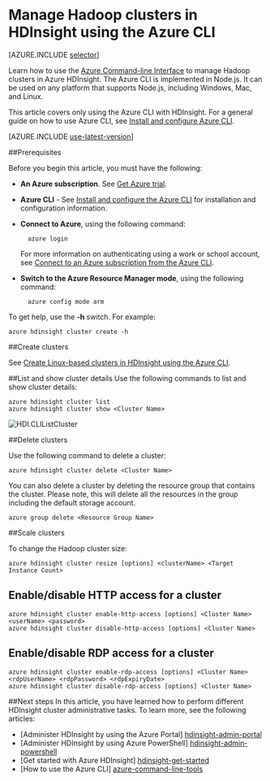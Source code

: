 <properties
	pageTitle="Manage Hadoop clusters using Azure CLI | Azure"
	description="How to use the Azure CLI to manage Hadoop clusters in HDIsight"
	services="hdinsight"
	editor="cgronlun"
	manager="jhubbard"
	authors="mumian"
	tags="azure-portal"
	documentationCenter=""/>

<tags
	ms.service="hdinsight"
	ms.workload="big-data"
	ms.tgt_pltfrm="na"
	ms.devlang="na"
	ms.topic="article"
	ms.date="08/10/2016"
	wacn.date=""
	ms.author="jgao"/>

# Manage Hadoop clusters in HDInsight using the Azure CLI

[AZURE.INCLUDE [selector](../../includes/hdinsight-portal-management-selector.md)]

Learn how to use the [Azure Command-line Interface](/documentation/articles/xplat-cli-install/) to manage Hadoop clusters in Azure HDInsight. The Azure CLI is implemented in Node.js. It can be used on any platform that supports Node.js, including Windows, Mac, and Linux.

This article covers only using the Azure CLI with HDInsight. For a general guide on how to use Azure CLI, see [Install and configure Azure CLI][azure-command-line-tools].

[AZURE.INCLUDE [use-latest-version](../../includes/hdinsight-use-latest-cli.md)]

##Prerequisites

Before you begin this article, you must have the following:

- **An Azure subscription**. See [Get Azure trial](/pricing/1rmb-trial/).
- **Azure CLI** - See [Install and configure the Azure CLI](/documentation/articles/xplat-cli-install/) for installation and configuration information.
- **Connect to Azure**, using the following command:

		azure login

	For more information on authenticating using a work or school account, see [Connect to an Azure subscription from the Azure CLI](/documentation/articles/xplat-cli-connect/).
	
- **Switch to the Azure Resource Manager mode**, using the following command:

		azure config mode arm

To get help, use the **-h** switch.  For example:

	azure hdinsight cluster create -h
	
##Create clusters

See [Create Linux-based clusters in HDInsight using the Azure CLI](/documentation/articles/hdinsight-hadoop-create-linux-clusters-azure-cli/).

##List and show cluster details
Use the following commands to list and show cluster details:

	azure hdinsight cluster list
	azure hdinsight cluster show <Cluster Name>

![HDI.CLIListCluster][image-cli-clusterlisting]


##Delete clusters

Use the following command to delete a cluster:

	azure hdinsight cluster delete <Cluster Name>

You can also delete a cluster by deleting the resource group that contains the cluster. Please note, this will delete all the resources in the group including the default storage account.

	azure group delete <Resource Group Name>

##Scale clusters

To change the Hadoop cluster size:

	azure hdinsight cluster resize [options] <clusterName> <Target Instance Count>


## Enable/disable HTTP access for a cluster

	azure hdinsight cluster enable-http-access [options] <Cluster Name> <userName> <password>
	azure hdinsight cluster disable-http-access [options] <Cluster Name>

## Enable/disable RDP access for a cluster

  	azure hdinsight cluster enable-rdp-access [options] <Cluster Name> <rdpUserName> <rdpPassword> <rdpExpiryDate>
  	azure hdinsight cluster disable-rdp-access [options] <Cluster Name>


##Next steps
In this article, you have learned how to perform different HDInsight cluster administrative tasks. To learn more, see the following articles:

* [Administer HDInsight by using the Azure Portal] [hdinsight-admin-portal]
* [Administer HDInsight by using Azure PowerShell] [hdinsight-admin-powershell]
* [Get started with Azure HDInsight] [hdinsight-get-started]
* [How to use the Azure CLI] [azure-command-line-tools]


[azure-command-line-tools]: /documentation/articles/xplat-cli-install/
[azure-create-storageaccount]: /documentation/articles/storage-create-storage-account/
[azure-purchase-options]: /pricing/overview/
[azure-member-offers]: /pricing/member-offers/
[azure-trial]: /pricing/1rmb-trial/


[hdinsight-admin-portal]: /documentation/articles/hdinsight-administer-use-management-portal-v1/
[hdinsight-admin-powershell]: /documentation/articles/hdinsight-administer-use-powershell/
[hdinsight-get-started]: /documentation/articles/hdinsight-hadoop-tutorial-get-started-windows-v1/

[image-cli-account-download-import]: ./media/hdinsight-administer-use-command-line/HDI.CLIAccountDownloadImport.png
[image-cli-clustercreation]: ./media/hdinsight-administer-use-command-line/HDI.CLIClusterCreation.png
[image-cli-clustercreation-config]: ./media/hdinsight-administer-use-command-line/HDI.CLIClusterCreationConfig.png
[image-cli-clusterlisting]: ./media/hdinsight-administer-use-command-line/HDI.CLIListClusters.png "List and show clusters"
